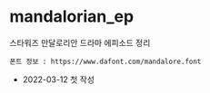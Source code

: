 # mandalorian_ep
스타워즈 만달로리안 드라마 에피소드 정리
    
    폰트 정보 : https://www.dafont.com/mandalore.font
* 2022-03-12 첫 작성